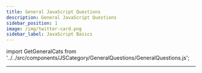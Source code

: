 ```yaml
---
title: General JavaScript Questions
description: General JavaScript Questions
sidebar_position: 1
image: /img/twitter-card.png
sidebar_label: JavaScript Basics
---
```


import GetGeneralCats from '../../src/components/JSCategory/GeneralQuestions/GeneralQuestions.js';

<GetGeneralCats />

---
